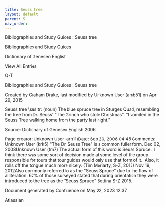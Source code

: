 ```yaml
---
title: Seuss tree
layout: default
parent: S
nav_order:
---
```


Bibliographies and Study Guides : Seuss tree

Bibliographies and Study Guides

Dictionary of Geneseo English

View All Entries

Q-T

Bibliographies and Study Guides : Seuss tree

Created by  Graham Drake, last modified by  Unknown User (amb51) on Apr 29, 2015

Seuss tree \sus tr\: (noun) The blue spruce tree in Sturges Quad, resembling the tree from Dr. Seuss' &quot;The Grinch who stole Christmas&quot;. &quot;I vomited in the Seuss Tree walking home from the party last night.&quot;

Source: Dictionary of Geneseo English 2006.

Page creator: Unknown User (arh11)Date: Sep 20, 2008 04:45 Comments: Unknown User (krk5) &quot;The Dr. Seuss Tree&quot; is a common fuller form. Dec 02, 2008Unknown User (tm7) The actual form of this word is Seuss Spruce.  I think there was some sort of decision made at some level of the group responsible for tours that tour guides would only use that form of it.  Also, it rolls off the tongue much more nicely. (Tim Moriarty, S-Z, 2012) Nov 19, 2012Also commonly referred to as the &quot;Seuss Spruce&quot; due to the flow of alliteration. 62% of those surveyed stated that during orientation they were introduced to the tree as the &quot;Seuss Spruce&quot; Bettina S-Z 2015.

Document generated by Confluence on May 22, 2023 12:37

Atlassian
